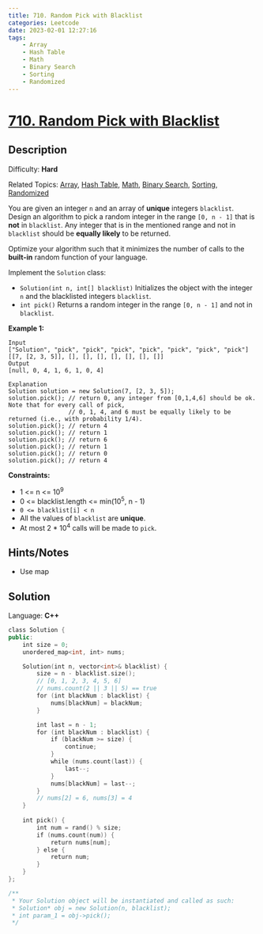 ```yaml
---
title: 710. Random Pick with Blacklist
categories: Leetcode
date: 2023-02-01 12:27:16
tags:
    - Array
    - Hash Table
    - Math
    - Binary Search
    - Sorting
    - Randomized
---
```


# [710\. Random Pick with Blacklist](https://leetcode.com/problems/random-pick-with-blacklist/)

## Description

Difficulty: **Hard**

Related Topics: [Array](https://leetcode.com/tag/array/), [Hash Table](https://leetcode.com/tag/hash-table/), [Math](https://leetcode.com/tag/math/), [Binary Search](https://leetcode.com/tag/binary-search/), [Sorting](https://leetcode.com/tag/sorting/), [Randomized](https://leetcode.com/tag/randomized/)

You are given an integer `n` and an array of **unique** integers `blacklist`. Design an algorithm to pick a random integer in the range `[0, n - 1]` that is **not** in `blacklist`. Any integer that is in the mentioned range and not in `blacklist` should be **equally likely** to be returned.

Optimize your algorithm such that it minimizes the number of calls to the **built-in** random function of your language.

Implement the `Solution` class:

* `Solution(int n, int[] blacklist)` Initializes the object with the integer `n` and the blacklisted integers `blacklist`.
* `int pick()` Returns a random integer in the range `[0, n - 1]` and not in `blacklist`.

**Example 1:**

```text
Input
["Solution", "pick", "pick", "pick", "pick", "pick", "pick", "pick"]
[[7, [2, 3, 5]], [], [], [], [], [], [], []]
Output
[null, 0, 4, 1, 6, 1, 0, 4]

Explanation
Solution solution = new Solution(7, [2, 3, 5]);
solution.pick(); // return 0, any integer from [0,1,4,6] should be ok. Note that for every call of pick,
                 // 0, 1, 4, and 6 must be equally likely to be returned (i.e., with probability 1/4).
solution.pick(); // return 4
solution.pick(); // return 1
solution.pick(); // return 6
solution.pick(); // return 1
solution.pick(); // return 0
solution.pick(); // return 4
```

**Constraints:**

* 1 <= n <= 10<sup>9</sup>
* 0 <= blacklist.length <= min(10<sup>5</sup>, n - 1)
* `0 <= blacklist[i] < n`
* All the values of `blacklist` are **unique**.
* At most 2 * 10<sup>4</sup> calls will be made to `pick`.

## Hints/Notes

* Use map

## Solution

Language: **C++**

```C++
class Solution {
public:
    int size = 0;
    unordered_map<int, int> nums;

    Solution(int n, vector<int>& blacklist) {
        size = n - blacklist.size();
        // [0, 1, 2, 3, 4, 5, 6]
        // nums.count(2 || 3 || 5) == true
        for (int blackNum : blacklist) {
            nums[blackNum] = blackNum;
        }

        int last = n - 1;
        for (int blackNum : blacklist) {
            if (blackNum >= size) {
                continue;
            }
            while (nums.count(last)) {
                last--;
            }
            nums[blackNum] = last--;
        }
        // nums[2] = 6, nums[3] = 4
    }
    
    int pick() {
        int num = rand() % size;
        if (nums.count(num)) {
            return nums[num];
        } else {
            return num;
        }
    }
};

/**
 * Your Solution object will be instantiated and called as such:
 * Solution* obj = new Solution(n, blacklist);
 * int param_1 = obj->pick();
 */
```
